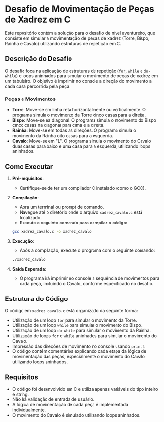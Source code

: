 # Desafio de Movimentação de Peças de Xadrez em C

Este repositório contém a solução para o desafio de nível aventureiro, que consiste em simular a movimentação de peças de xadrez (Torre, Bispo, Rainha e Cavalo) utilizando estruturas de repetição em C.

## Descrição do Desafio

O desafio foca na aplicação de estruturas de repetição (`for`, `while` e `do-while`) e loops aninhados para simular o movimento de peças de xadrez em um tabuleiro. O objetivo é imprimir no console a direção do movimento a cada casa percorrida pela peça.

### Peças e Movimentos

* **Torre**: Move-se em linha reta horizontalmente ou verticalmente. O programa simula o movimento da Torre cinco casas para a direita.
* **Bispo**: Move-se na diagonal. O programa simula o movimento do Bispo cinco casas na diagonal para cima e à direita.
* **Rainha**: Move-se em todas as direções. O programa simula o movimento da Rainha oito casas para a esquerda.
* **Cavalo**: Move-se em "L". O programa simula o movimento do Cavalo duas casas para baixo e uma casa para a esquerda, utilizando loops aninhados.

## Como Executar

1.  **Pré-requisitos**:
    * Certifique-se de ter um compilador C instalado (como o GCC).
2.  **Compilação**:
    * Abra um terminal ou prompt de comando.
    * Navegue até o diretório onde o arquivo `xadrez_cavalo.c` está localizado.
    * Execute o seguinte comando para compilar o código:

    ```bash
    gcc xadrez_cavalo.c -o xadrez_cavalo
    ```

3.  **Execução**:
    * Após a compilação, execute o programa com o seguinte comando:

    ```bash
    ./xadrez_cavalo
    ```

4.  **Saída Esperada**:
    * O programa irá imprimir no console a sequência de movimentos para cada peça, incluindo o Cavalo, conforme especificado no desafio.

## Estrutura do Código

O código em `xadrez_cavalo.c` está organizado da seguinte forma:

* Utilização de um loop `for` para simular o movimento da Torre.
* Utilização de um loop `while` para simular o movimento do Bispo.
* Utilização de um loop `do-while` para simular o movimento da Rainha.
* Utilização de loops `for` e `while` aninhados para simular o movimento do Cavalo.
* Impressão das direções de movimento no console usando `printf`.
* O código contém comentários explicando cada etapa da lógica de movimentação das peças, especialmente o movimento do Cavalo utilizando loops aninhados.

## Requisitos

* O código foi desenvolvido em C e utiliza apenas variáveis do tipo inteiro e string.
* Não há validação de entrada de usuário.
* A lógica de movimentação de cada peça é implementada individualmente.
* O movimento do Cavalo é simulado utilizando loops aninhados.

